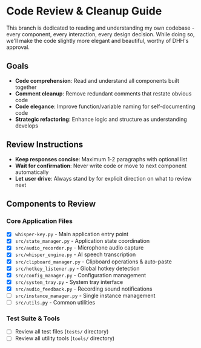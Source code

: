 # Code Review & Cleanup Guide

This branch is dedicated to reading and understanding my own codebase - every component, every interaction, every design decision. While doing so, we'll make the code slightly more elegant and beautiful, worthy of DHH's approval.

## Goals
- **Code comprehension**: Read and understand all components built together
- **Comment cleanup**: Remove redundant comments that restate obvious code
- **Code elegance**: Improve function/variable naming for self-documenting code  
- **Strategic refactoring**: Enhance logic and structure as understanding develops

## Review Instructions
- **Keep responses concise**: Maximum 1-2 paragraphs with optional list
- **Wait for confirmation**: Never write code or move to next component automatically
- **Let user drive**: Always stand by for explicit direction on what to review next

## Components to Review

### Core Application Files
- [x] `whisper-key.py` - Main application entry point
- [x] `src/state_manager.py` - Application state coordination
- [x] `src/audio_recorder.py` - Microphone audio capture
- [x] `src/whisper_engine.py` - AI speech transcription
- [x] `src/clipboard_manager.py` - Clipboard operations & auto-paste
- [x] `src/hotkey_listener.py` - Global hotkey detection
- [x] `src/config_manager.py` - Configuration management
- [x] `src/system_tray.py` - System tray interface
- [x] `src/audio_feedback.py` - Recording sound notifications
- [ ] `src/instance_manager.py` - Single instance management
- [ ] `src/utils.py` - Common utilities

### Test Suite & Tools
- [ ] Review all test files (`tests/` directory)
- [ ] Review all utility tools (`tools/` directory)